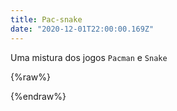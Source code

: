 ```yaml
---
title: Pac-snake
date: "2020-12-01T22:00:00.169Z"
---
```


Uma mistura dos jogos `Pacman` e `Snake`

{%raw%}
<div id="game"></div>
<script src="https://cdnjs.cloudflare.com/ajax/libs/p5.js/1.1.9/p5.min.js"></script>
<script src="https://cdnjs.cloudflare.com/ajax/libs/p5.js/1.1.9/addons/p5.dom.min.js"></script>

<script>
const gameMap = [
  [3, 0, 0, 0, 0, 0, 0, 0, 0, 0, 0, 6, 0, 0, 0, 0, 0, 0, 0, 0, 0, 0, 2],
  [1, ' ', 'e', ' ', 'e', ' ', 'e', ' ', 'e', ' ', 'e', 1, 'e', ' ', 'e', ' ', 'e', ' ', 'e', ' ', 'e', ' ', 1],
  [1, 'e', 3, 0, 2, 'e', 3, 0, 0, 2, ' ', 1, ' ', 3, 0, 0, 2, 'e', 3, 0, 2, 'e', 1],
  [1, ' ', 5, 0, 4, ' ', 5, 0, 0, 4, 'e', 1, 'e', 5, 0, 0, 4, ' ', 5, 0, 4, ' ', 1],
  [1, 'e', ' ', 'e', ' ', 'e', ' ', 'e', ' ', 'e', ' ', 'e', ' ', 'e', ' ', 'e', ' ', 'e', ' ', 'e', ' ', 'e', 1],
  [1, ' ', 0, 0, 0, ' ', 1, ' ', 0, 0, 0, 6, 0, 0, 0, ' ', 1, ' ', 0, 0, 0, ' ', 1],
  [1, 'e', ' ', 'e', ' ', 'e', 1, 'e', ' ', 'e', ' ', 1, ' ', 'e', ' ', 'e', 1, 'e', ' ', 'e', ' ', 'e', 1],
  [5, 0, 0, 0, 2, ' ', 9, 0, 0, 0, 'e', 1, 'e', 0, 0, 0, 8, ' ', 3, 0, 0, 0, 4],
  ['e', 'e', 'e', 'e', 1, 'e', 1, 'e', ' ', 'e', ' ', 'e', ' ', 'e', ' ', 'e', 1, 'e', 1, 'e', 'e', 'e', 'e'],
  ['e','e','e','e', 1, ' ', 1, ' ', 3, 0, 0, 0, 0, 0, 2, ' ', 1, ' ', 1, 'e','e','e','e'],
  ['e', 'e', 'e', 'e', 1, 'e', ' ', 'e', 1, 'e', 'e', 'e', 'e', 'e', 1, 'e', ' ', 'e', 1, 'e', 'e', 'e', 'e'],
  ['e','e','e','e', 1, ' ', 1, ' ', 5, 0, 0, 0, 0, 0, 4, ' ', 1, ' ', 1, 'e','e','e','e'],
  ['e', 'e', 'e', 'e', 1, 'e', 1, 'e', ' ', 'e', ' ', 'e', ' ', 'e', ' ', 'e', 1, 'e', 1, 'e', 'e', 'e', 'e'],
  [3, 0, 0, 0, 4, ' ', 1, ' ', 0, 0, 0, 6, 0, 0, 0, ' ', 1, ' ', 5, 0, 0, 0, 2],
  [1, 'e', ' ', 'e', ' ', 'e', ' ', 'e', ' ', 'e', ' ', 1, ' ', 'e', ' ', 'e', ' ', 'e', ' ', 'e', ' ', 'e', 1],
  [1, ' ', 0, 0, 2, ' ', 0, 0, 0, 0, 'e', ' ', 'e', 0, 0, 0, 0, ' ', 3, 0, 0, ' ', 1],
  [1, 'e', ' ', 'e', 1, 'e', ' ', 'e', ' ', 'e', ' ', 'e', 'e', ' ', ' ', 'e', ' ', 'e', 1, 'e', ' ', 'e', 1],
  [9, 0, 0, ' ', 1, ' ', 1, ' ', 0, 0, 0, 6, 0, 0, 0, ' ', 1, ' ', 1, ' ', 0, 0, 8],
  [1, 'e', ' ', 'e', ' ', 'e', 1, 'e', ' ', 'e', ' ', 1, ' ', 'e', ' ', 'e', 1, 'e', ' ', 'e', ' ', 'e', 1],
  [1, ' ', 0, 0, 0, 0, 7, 0, 0, 0, 'e', 1, 'e', 0, 0, 0, 7, 0, 0, 0, 0, ' ', 1],
  [1, 'e', ' ', 'e', ' ', 'e', ' ', 'e', ' ', 'e', ' ', 'e', ' ', 'e', ' ', 'e', ' ', 'e', ' ', 'e', ' ', 'e', 1],
  [5, 0, 0, 0, 0, 0, 0, 0, 0, 0, 0, 0, 0, 0, 0, 0, 0, 0, 0, 0, 0, 0, 4],
];

let w, h;
let dir;
let snake = [
  [11, 16],
  [10, 16]
];

function setup() {
  const canvas = createCanvas(600, 620);
  canvas.parent('#game');
  w = width / gameMap[0].length;
  h = height / gameMap.length;
  dir = 'RIGHT';
}

function draw() {
  frameRate(2);
  background(3);
  stroke(0);
  strokeWeight(1);
  for (let row = 0; row < gameMap.length; row++) {
    for (let col = 0; col < gameMap[row].length; col++) {
      stroke(0);
      drawWall(gameMap[row][col], col, row);
    }
  }
  updateSnake();
  eatFood();
  drawSnake();
  drawScore();
  if (gameWon()) {
    drawGameWon();
  }
  if (gameOver()) {
    drawGameOver();
  }
}

function keyPressed() {
  if (keyCode === LEFT_ARROW) {
    if (dir === 'RIGHT') return;
    dir = 'LEFT';
  } else if (keyCode === RIGHT_ARROW) {
    if (dir === 'LEFT') return;
    dir = 'RIGHT';
  } else if (keyCode === UP_ARROW) {
    if (dir === 'DOWN') return;
    dir = 'UP';
  } else if (keyCode === DOWN_ARROW) {
    if (dir === 'UP') return;
    dir = 'DOWN';
  }
}

function updateSnake() {
  const snakeHead = snake[0];
  let nextValue = [...snakeHead];
  let willWalk = false;
  if (dir === 'RIGHT') {
    const nextSpot = gameMap[snakeHead[1]][(snakeHead[0]+1)];
    if (isValidNextSpot(nextSpot)) {
      nextValue[0]++;
      willWalk = true;
    }
  } else if (dir === 'LEFT') {
    const nextSpot = gameMap[snakeHead[1]][(snakeHead[0]-1)];
    if (isValidNextSpot(nextSpot)) {
      nextValue[0]--;
      willWalk = true;
    }
  } else if (dir === 'UP') {
    const nextSpot = gameMap[snakeHead[1]-1][(snakeHead[0])];
    if (isValidNextSpot(nextSpot)) {
      nextValue[1]--;
      willWalk = true;
    }
  } else {
    const nextSpot = gameMap[snakeHead[1]+1][(snakeHead[0])];
    if (isValidNextSpot(nextSpot)) {
      nextValue[1]++;
      willWalk = true;
    }
  }
  
  if (willWalk) {
    for (let i = 0; i < snake.length; i++) {
      const prevValue = snake[i];
      snake[i] = nextValue;
      nextValue = prevValue;
    }
  }
}

function eatFood() {
  const snakeHead = snake[0];
  const nextSpot = gameMap[snakeHead[1]][snakeHead[0]];
  if (nextSpot === ' ') {
    gameMap[snakeHead[1]][snakeHead[0]] = 'e';
    snake.push([]);
  }
}

function isValidNextSpot(nextSpot) {
  return nextSpot === ' ' || nextSpot === 'e';
}

function drawSnake() {
  noFill();
  stroke(0, 255, 0)
  strokeWeight(14);
  beginShape();
  for (let i = 0; i < snake.length; i++) {
    vertex(snake[i][0] * w + (w / 2), snake[i][1] * h + (h / 2));
  }
  endShape();
}

function drawFood(val, row, col) {
  fill(254, 255, 170);
  noStroke();
  circle(row * w + (w / 2), col * h + (h / 2), 12);
}

function drawWall(val, row, col) {
  stroke(92, 91, 254);
  if (val === 0) {
    line((row * w), (col * h) + (h / 3), (row * w) + w, (col * h) + (h / 3));
    line((row * w), (col * h) + (h / 3 * 2), (row * w) + w, (col * h) + (h / 3 * 2));
  } else if (val === 1) {
    line((row * w) + (w / 3), (col * h), (row * w) + (w / 3), (col * h) + h);
    line((row * w) + (w / 3 * 2), (col * h), (row * w) + (w / 3 * 2), (col * h) + h);
  } else if (val === 2) {
    line((row * w), (col * h) + (h / 3), (row * w) + (w / 3 * 2), (col * h) + (h / 3));
    line((row * w), (col * h) + (h / 3 * 2), (row * w) + (w / 3), (col * h) + (h / 3 * 2));
    line((row * w) + (w / 3), (col * h) + (h / 3 * 2), (row * w) + (w / 3), (col * h) + h);
    line((row * w) + (w / 3 * 2), (col * h) + (h / 3), (row * w) + (w / 3 * 2), (col * h) + h);
  } else if (val === 3) {
    line((row * w) + (w / 3), (col * h) + (h / 3), (row * w) + w, (col * h) + (h / 3));
    line((row * w) + (w / 3 * 2), (col * h) + (h / 3 * 2), (row * w) + w, (col * h) + (h / 3 * 2));
    line((row * w) + (w / 3), (col * h) + (h / 3), (row * w) + (w / 3), (col * h) + h);
    line((row * w) + (w / 3 * 2), (col * h) + (h / 3 * 2), (row * w) + (w / 3 * 2), (col * h) + h);
  } else if (val === 4) {
    line((row * w), (col * h) + (h / 3), (row * w) + (w / 3), (col * h) + (h / 3));
    line((row * w), (col * h) + (h / 3 * 2), (row * w) + (w / 3 * 2), (col * h) + (h / 3 * 2));
    line((row * w) + (w / 3), (col * h), (row * w) + (w / 3), (col * h) + (h / 3));
    line((row * w) + (w / 3 * 2), (col * h), (row * w) + (w / 3 * 2), (col * h) + (h / 3 * 2));
  } else if (val === 5) {
    line((row * w) + (w / 3 * 2), (col * h) + (h / 3), (row * w) + w, (col * h) + (h / 3));
    line((row * w) + (w / 3), (col * h) + (h / 3 * 2), (row * w) + w, (col * h) + (h / 3 * 2));
    line((row * w) + (w / 3), (col * h), (row * w) + (w / 3), (col * h) + (h / 3 * 2));
    line((row * w) + (w / 3 * 2), (col * h), (row * w) + (w / 3 * 2), (col * h) + (h / 3));
  } else if (val === 6) {
    line((row * w), (col * h) + (h / 3), (row * w) + w, (col * h) + (h / 3));
    line((row * w) + (w / 3 * 2), (col * h) + (h / 3 * 2), (row * w) + w, (col * h) + (h / 3 * 2));
    line((row * w) + (w / 3 * 2), (col * h) + (h / 3 * 2), (row * w) + (w / 3 * 2), (col * h) + h);
    line((row * w), (col * h) + (h / 3 * 2), (row * w) + (w / 3), (col * h) + (h / 3 * 2));
    line((row * w) + (w / 3), (col * h) + (h / 3 * 2), (row * w) + (w / 3), (col * h) + h);
  } else if (val === 7) {
    line((row * w), (col * h) + (h / 3 * 2), (row * w) + w, (col * h) + (h / 3 * 2));
    line((row * w), (col * h) + (h / 3), (row * w) + (w / 3), (col * h) + (h / 3));
    line((row * w) + (w / 3), (col * h), (row * w) + (w / 3), (col * h) + (h / 3));
    line((row * w) + (w / 3 * 2), (col * h) + (h / 3), (row * w) + w, (col * h) + (h / 3));
    line((row * w) + (w / 3 * 2), (col * h), (row * w) + (w / 3 * 2), (col * h) + (h / 3));
  } else if (val === 8) {
    line((row * w) + (w / 3 * 2), (col * h), (row * w) + (w / 3 * 2), (col * h) + h);
    line((row * w), (col * h) + (h / 3 * 2), (row * w) + (w / 3), (col * h) + (h / 3 * 2));
    line((row * w) + (w / 3), (col * h) + (h / 3 * 2), (row * w) + (w / 3), (col * h) + h);
    line((row * w), (col * h) + (h / 3), (row * w) + (w / 3), (col * h) + (h / 3));
    line((row * w) + (w / 3), (col * h), (row * w) + (w / 3), (col * h) + (h / 3));
  } else if (val === 9) {
    line((row * w) + (w / 3), (col * h), (row * w) + (w / 3), (col * h) + h);
    line((row * w) + (w / 3 * 2), (col * h) + (h / 3), (row * w) + w, (col * h) + (h / 3));
    line((row * w) + (w / 3 * 2), (col * h), (row * w) + (w / 3 * 2), (col * h) + (h / 3));
    line((row * w) + (w / 3 * 2), (col * h) + (h / 3 * 2), (row * w) + w, (col * h) + (h / 3 * 2));
    line((row * w) + (w / 3 * 2), (col * h) + (h / 3 * 2), (row * w) + (w / 3 * 2), (col * h) + h);
  } else if (val === ' ') {
    drawFood(val, row, col)
  }
}

function drawScore() {
  stroke(255);
  strokeWeight(2);
  textAlign(CENTER, CENTER);
  textSize(31);
  text('' + snake.length, 11 * w + (w / 2), 10 * h + (h / 2), 12);
}

function gameOver() {
  const snakeHead = snake[0];
  for (let i = 1; i < snake.length; i++) {
    if (snake[i][0] === snakeHead[0] && snake[i][1] === snakeHead[1]) {
      return true;
    }
  }
  return false;
}

function drawGameOver() {
  stroke(255, 0, 0);
  strokeWeight(3);
  textAlign(CENTER, CENTER);
  textSize(52);
  text('GAME OVER', 11 * w + (w / 2), 9 * h + (h / 2), 12);
  noLoop(); 
}

function gameWon() {
  for (let row = 0; row < gameMap.length; row++) {
    for (let col = 0; col < gameMap[row].length; col++) {
      if (gameMap[row][col] === ' ') return false;
    }
  }
  
  return true;
}

function drawGameWon() {
  stroke(255, 255, 255);
  strokeWeight(3);
  textAlign(CENTER, CENTER);
  textSize(52);
  text('YOU WON', 11 * w + (w / 2), 9 * h + (h / 2), 12);
  noLoop();
}
</script>
{%endraw%}